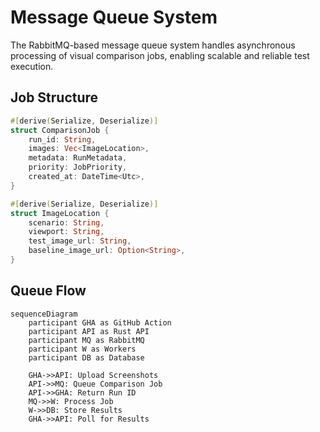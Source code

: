 # Message Queue System

The RabbitMQ-based message queue system handles asynchronous processing of visual comparison jobs, enabling scalable and reliable test execution.

## Job Structure

```rust
#[derive(Serialize, Deserialize)]
struct ComparisonJob {
    run_id: String,
    images: Vec<ImageLocation>,
    metadata: RunMetadata,
    priority: JobPriority,
    created_at: DateTime<Utc>,
}

#[derive(Serialize, Deserialize)]
struct ImageLocation {
    scenario: String,
    viewport: String,
    test_image_url: String,
    baseline_image_url: Option<String>,
}
```

## Queue Flow

```mermaid
sequenceDiagram
    participant GHA as GitHub Action
    participant API as Rust API
    participant MQ as RabbitMQ
    participant W as Workers
    participant DB as Database

    GHA->>API: Upload Screenshots
    API->>MQ: Queue Comparison Job
    API->>GHA: Return Run ID
    MQ->>W: Process Job
    W->>DB: Store Results
    GHA->>API: Poll for Results
```